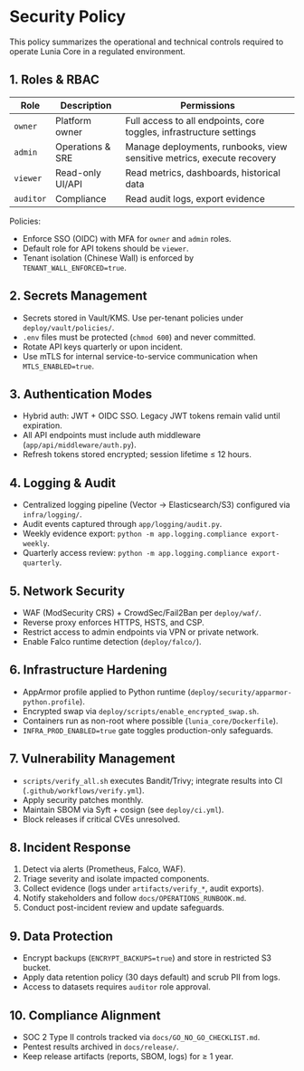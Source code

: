 # Security Policy

This policy summarizes the operational and technical controls required to operate Lunia Core in a regulated environment.

## 1. Roles & RBAC

| Role | Description | Permissions |
|------|-------------|-------------|
| `owner`  | Platform owner | Full access to all endpoints, core toggles, infrastructure settings |
| `admin`  | Operations & SRE | Manage deployments, runbooks, view sensitive metrics, execute recovery |
| `viewer` | Read-only UI/API | Read metrics, dashboards, historical data |
| `auditor`| Compliance       | Read audit logs, export evidence |

Policies:
- Enforce SSO (OIDC) with MFA for `owner` and `admin` roles.
- Default role for API tokens should be `viewer`.
- Tenant isolation (Chinese Wall) is enforced by `TENANT_WALL_ENFORCED=true`.

## 2. Secrets Management

- Secrets stored in Vault/KMS. Use per-tenant policies under `deploy/vault/policies/`.
- `.env` files must be protected (`chmod 600`) and never committed.
- Rotate API keys quarterly or upon incident.
- Use mTLS for internal service-to-service communication when `MTLS_ENABLED=true`.

## 3. Authentication Modes

- Hybrid auth: JWT + OIDC SSO. Legacy JWT tokens remain valid until expiration.
- All API endpoints must include auth middleware (`app/api/middleware/auth.py`).
- Refresh tokens stored encrypted; session lifetime ≤ 12 hours.

## 4. Logging & Audit

- Centralized logging pipeline (Vector → Elasticsearch/S3) configured via `infra/logging/`.
- Audit events captured through `app/logging/audit.py`.
- Weekly evidence export: `python -m app.logging.compliance export-weekly`.
- Quarterly access review: `python -m app.logging.compliance export-quarterly`.

## 5. Network Security

- WAF (ModSecurity CRS) + CrowdSec/Fail2Ban per `deploy/waf/`.
- Reverse proxy enforces HTTPS, HSTS, and CSP.
- Restrict access to admin endpoints via VPN or private network.
- Enable Falco runtime detection (`deploy/falco/`).

## 6. Infrastructure Hardening

- AppArmor profile applied to Python runtime (`deploy/security/apparmor-python.profile`).
- Encrypted swap via `deploy/scripts/enable_encrypted_swap.sh`.
- Containers run as non-root where possible (`lunia_core/Dockerfile`).
- `INFRA_PROD_ENABLED=true` gate toggles production-only safeguards.

## 7. Vulnerability Management

- `scripts/verify_all.sh` executes Bandit/Trivy; integrate results into CI (`.github/workflows/verify.yml`).
- Apply security patches monthly.
- Maintain SBOM via Syft + cosign (see `deploy/ci.yml`).
- Block releases if critical CVEs unresolved.

## 8. Incident Response

1. Detect via alerts (Prometheus, Falco, WAF).
2. Triage severity and isolate impacted components.
3. Collect evidence (logs under `artifacts/verify_*`, audit exports).
4. Notify stakeholders and follow `docs/OPERATIONS_RUNBOOK.md`.
5. Conduct post-incident review and update safeguards.

## 9. Data Protection

- Encrypt backups (`ENCRYPT_BACKUPS=true`) and store in restricted S3 bucket.
- Apply data retention policy (30 days default) and scrub PII from logs.
- Access to datasets requires `auditor` role approval.

## 10. Compliance Alignment

- SOC 2 Type II controls tracked via `docs/GO_NO_GO_CHECKLIST.md`.
- Pentest results archived in `docs/release/`.
- Keep release artifacts (reports, SBOM, logs) for ≥ 1 year.
